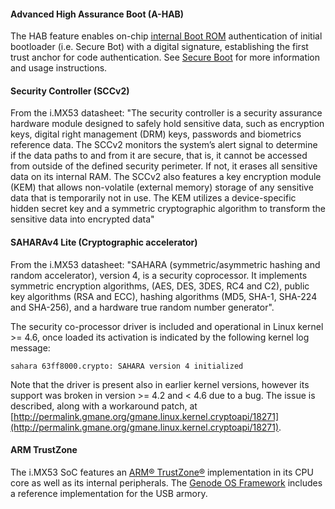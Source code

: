 #### Advanced High Assurance Boot (A-HAB)

The HAB feature enables on-chip [internal Boot ROM](https://github.com/inversepath/usbarmory/wiki/Internal-Boot-ROM) authentication of initial bootloader (i.e. Secure Bot) with a digital signature, establishing the first trust anchor for code authentication. See [Secure Boot](https://github.com/inversepath/usbarmory/wiki/Secure-boot) for more information and usage instructions.

#### Security Controller (SCCv2)

From the i.MX53 datasheet: "The security controller is a security assurance hardware module designed to safely hold sensitive data, such as encryption keys, digital right management (DRM) keys, passwords and biometrics reference data. The SCCv2 monitors the system’s alert signal to determine if the data paths to and from it are secure, that is, it cannot be accessed from outside of the defined security perimeter. If not, it erases all sensitive data on its internal RAM. The SCCv2 also features a key encryption module (KEM) that allows non-volatile (external memory) storage of any sensitive data that is temporarily not in use. The KEM utilizes a device-specific hidden secret key and a symmetric cryptographic algorithm to transform the sensitive data into encrypted data"

#### SAHARAv4 Lite (Cryptographic accelerator)

From the i.MX53 datasheet: "SAHARA (symmetric/asymmetric hashing and random accelerator), version 4, is a security coprocessor. It implements symmetric encryption algorithms, (AES, DES, 3DES, RC4 and C2), public key algorithms (RSA and ECC), hashing algorithms (MD5, SHA-1, SHA-224 and SHA-256), and a hardware true random number generator". 

The security co-processor driver is included and operational in Linux kernel >= 4.6, once loaded its activation is indicated by the following kernel log message:
```
sahara 63ff8000.crypto: SAHARA version 4 initialized
```

Note that the driver is present also in earlier kernel versions, however its support was broken in version >= 4.2 and < 4.6 due to a bug. The issue is described, along with a workaround patch, at [http://permalink.gmane.org/gmane.linux.kernel.cryptoapi/18271](http://permalink.gmane.org/gmane.linux.kernel.cryptoapi/18271).

#### ARM TrustZone

The i.MX53 SoC features an [ARM® TrustZone®](http://www.arm.com/products/processors/technologies/trustzone/) implementation in its CPU core as well as its internal peripherals. The [Genode OS Framework](https://github.com/inversepath/usbarmory/wiki/Genode-OS) includes a reference implementation for the USB armory.